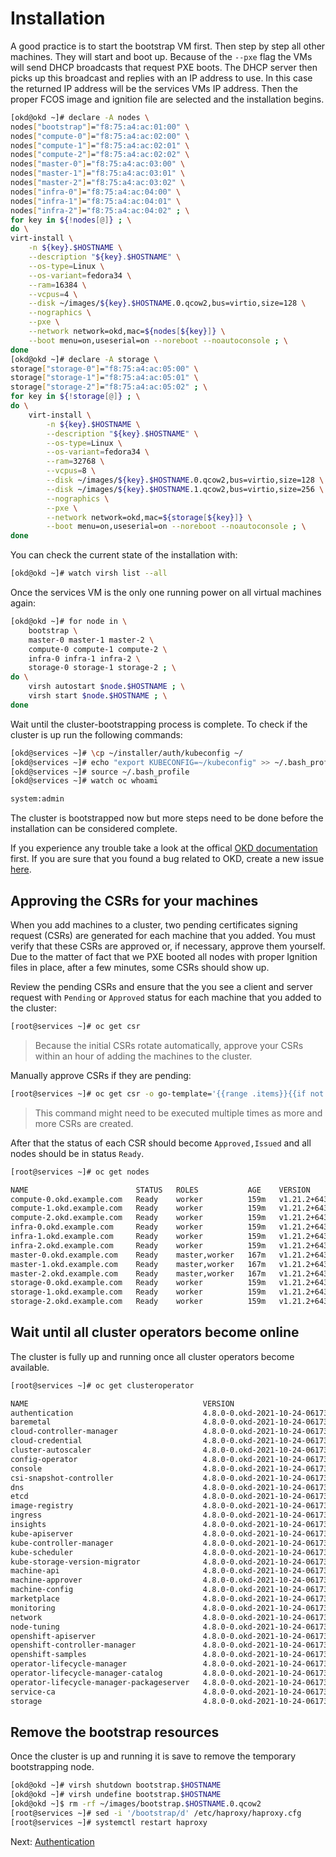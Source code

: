 # Installation

A good practice is to start the bootstrap VM first. Then step by step all other
machines. They will start and boot up. Because of the `--pxe` flag the VMs will
send DHCP broadcasts that request PXE boots. The DHCP server then picks up this
broadcast and replies with an IP address to use. In this case the returned IP
address will be the services VMs IP address. Then the proper FCOS image and
ignition file are selected and the installation begins.

```bash
[okd@okd ~]# declare -A nodes \
nodes["bootstrap"]="f8:75:a4:ac:01:00" \
nodes["compute-0"]="f8:75:a4:ac:02:00" \
nodes["compute-1"]="f8:75:a4:ac:02:01" \
nodes["compute-2"]="f8:75:a4:ac:02:02" \
nodes["master-0"]="f8:75:a4:ac:03:00" \
nodes["master-1"]="f8:75:a4:ac:03:01" \
nodes["master-2"]="f8:75:a4:ac:03:02" \
nodes["infra-0"]="f8:75:a4:ac:04:00" \
nodes["infra-1"]="f8:75:a4:ac:04:01" \
nodes["infra-2"]="f8:75:a4:ac:04:02" ; \
for key in ${!nodes[@]} ; \
do \
virt-install \
    -n ${key}.$HOSTNAME \
    --description "${key}.$HOSTNAME" \
    --os-type=Linux \
    --os-variant=fedora34 \
    --ram=16384 \
    --vcpus=4 \
    --disk ~/images/${key}.$HOSTNAME.0.qcow2,bus=virtio,size=128 \
    --nographics \
    --pxe \
    --network network=okd,mac=${nodes[${key}]} \
    --boot menu=on,useserial=on --noreboot --noautoconsole ; \
done
[okd@okd ~]# declare -A storage \
storage["storage-0"]="f8:75:a4:ac:05:00" \
storage["storage-1"]="f8:75:a4:ac:05:01" \
storage["storage-2"]="f8:75:a4:ac:05:02" ; \
for key in ${!storage[@]} ; \
do \
    virt-install \
        -n ${key}.$HOSTNAME \
        --description "${key}.$HOSTNAME" \
        --os-type=Linux \
        --os-variant=fedora34 \
        --ram=32768 \
        --vcpus=8 \
        --disk ~/images/${key}.$HOSTNAME.0.qcow2,bus=virtio,size=128 \
        --disk ~/images/${key}.$HOSTNAME.1.qcow2,bus=virtio,size=256 \
        --nographics \
        --pxe \
        --network network=okd,mac=${storage[${key}]} \
        --boot menu=on,useserial=on --noreboot --noautoconsole ; \
done
```

You can check the current state of the installation with:

```bash
[okd@okd ~]# watch virsh list --all
```

Once the services VM is the only one running power on all virtual machines
again:

```bash
[okd@okd ~]# for node in \
    bootstrap \
    master-0 master-1 master-2 \
    compute-0 compute-1 compute-2 \
    infra-0 infra-1 infra-2 \
    storage-0 storage-1 storage-2 ; \
do \
    virsh autostart $node.$HOSTNAME ; \
    virsh start $node.$HOSTNAME ; \
done
```

Wait until the cluster-bootstrapping process is complete. To check if the
cluster is up run the following commands:

```bash
[okd@services ~]# \cp ~/installer/auth/kubeconfig ~/
[okd@services ~]# echo "export KUBECONFIG=~/kubeconfig" >> ~/.bash_profile
[okd@services ~]# source ~/.bash_profile
[okd@services ~]# watch oc whoami

system:admin
```

The cluster is bootstrapped now but more steps need to be done before the
installation can be considered complete.

If you experience any trouble take a look at the offical [OKD
documentation](https://docs.okd.io/latest/installing/installing_bare_metal/installing-restricted-networks-bare-metal.html)
first. If you are sure that you found a bug related to OKD, create a new issue
[here](https://github.com/openshift/okd/issues/new/choose).

## Approving the CSRs for your machines

When you add machines to a cluster, two pending certificates signing request
(CSRs) are generated for each machine that you added. You must verify that these
CSRs are approved or, if necessary, approve them yourself. Due to the matter of
fact that we PXE booted all nodes with proper Ignition files in place, after a
few minutes, some CSRs should show up.

Review the pending CSRs and ensure that the you see a client and server request
with `Pending` or `Approved` status for each machine that you added to the
cluster:

```bash
[root@services ~]# oc get csr
```

> Because the initial CSRs rotate automatically, approve your CSRs within an
> hour of adding the machines to the cluster.

Manually approve CSRs if they are pending:

```bash
[root@services ~]# oc get csr -o go-template='{{range .items}}{{if not .status}}{{.metadata.name}}{{"\n"}}{{end}}{{end}}' | xargs oc adm certificate approve
```

> This command might need to be executed multiple times as more and more CSRs
> are created.

After that the status of each CSR should become `Approved,Issued` and all nodes
should be in status `Ready`.

```bash
[root@services ~]# oc get nodes

NAME                        STATUS   ROLES           AGE    VERSION
compute-0.okd.example.com   Ready    worker          159m   v1.21.2+6438632-1505
compute-1.okd.example.com   Ready    worker          159m   v1.21.2+6438632-1505
compute-2.okd.example.com   Ready    worker          159m   v1.21.2+6438632-1505
infra-0.okd.example.com     Ready    worker          159m   v1.21.2+6438632-1505
infra-1.okd.example.com     Ready    worker          159m   v1.21.2+6438632-1505
infra-2.okd.example.com     Ready    worker          159m   v1.21.2+6438632-1505
master-0.okd.example.com    Ready    master,worker   167m   v1.21.2+6438632-1505
master-1.okd.example.com    Ready    master,worker   167m   v1.21.2+6438632-1505
master-2.okd.example.com    Ready    master,worker   167m   v1.21.2+6438632-1505
storage-0.okd.example.com   Ready    worker          159m   v1.21.2+6438632-1505
storage-1.okd.example.com   Ready    worker          159m   v1.21.2+6438632-1505
storage-2.okd.example.com   Ready    worker          159m   v1.21.2+6438632-1505
```

## Wait until all cluster operators become online

The cluster is fully up and running once all cluster operators become available.

```bash
[root@services ~]# oc get clusteroperator

NAME                                       VERSION                         AVAILABLE   PROGRESSING   DEGRADED   SINCE
authentication                             4.8.0-0.okd-2021-10-24-061736   True        False         False      117s
baremetal                                  4.8.0-0.okd-2021-10-24-061736   True        False         False      22m
cloud-controller-manager                   4.8.0-0.okd-2021-10-24-061736   True        False         False      23m
cloud-credential                           4.8.0-0.okd-2021-10-24-061736   True        False         False      25m
cluster-autoscaler                         4.8.0-0.okd-2021-10-24-061736   True        False         False      22m
config-operator                            4.8.0-0.okd-2021-10-24-061736   True        False         False      23m
console                                    4.8.0-0.okd-2021-10-24-061736   True        False         False      11m
csi-snapshot-controller                    4.8.0-0.okd-2021-10-24-061736   True        False         False      23m
dns                                        4.8.0-0.okd-2021-10-24-061736   True        False         False      22m
etcd                                       4.8.0-0.okd-2021-10-24-061736   True        False         False      21m
image-registry                             4.8.0-0.okd-2021-10-24-061736   True        False         False      17m
ingress                                    4.8.0-0.okd-2021-10-24-061736   True        False         False      17m
insights                                   4.8.0-0.okd-2021-10-24-061736   True        False         False      16m
kube-apiserver                             4.8.0-0.okd-2021-10-24-061736   True        False         False      19m
kube-controller-manager                    4.8.0-0.okd-2021-10-24-061736   True        False         False      21m
kube-scheduler                             4.8.0-0.okd-2021-10-24-061736   True        False         False      20m
kube-storage-version-migrator              4.8.0-0.okd-2021-10-24-061736   True        False         False      23m
machine-api                                4.8.0-0.okd-2021-10-24-061736   True        False         False      22m
machine-approver                           4.8.0-0.okd-2021-10-24-061736   True        False         False      22m
machine-config                             4.8.0-0.okd-2021-10-24-061736   True        False         False      22m
marketplace                                4.8.0-0.okd-2021-10-24-061736   True        False         False      22m
monitoring                                 4.8.0-0.okd-2021-10-24-061736   True        False         False      15m
network                                    4.8.0-0.okd-2021-10-24-061736   True        False         False      23m
node-tuning                                4.8.0-0.okd-2021-10-24-061736   True        False         False      15m
openshift-apiserver                        4.8.0-0.okd-2021-10-24-061736   True        False         False      17m
openshift-controller-manager               4.8.0-0.okd-2021-10-24-061736   True        False         False      21m
openshift-samples                          4.8.0-0.okd-2021-10-24-061736   True        False         False      15m
operator-lifecycle-manager                 4.8.0-0.okd-2021-10-24-061736   True        False         False      22m
operator-lifecycle-manager-catalog         4.8.0-0.okd-2021-10-24-061736   True        False         False      22m
operator-lifecycle-manager-packageserver   4.8.0-0.okd-2021-10-24-061736   True        False         False      17m
service-ca                                 4.8.0-0.okd-2021-10-24-061736   True        False         False      23m
storage                                    4.8.0-0.okd-2021-10-24-061736   True        False         False      23m
```

## Remove the bootstrap resources

Once the cluster is up and running it is save to remove the temporary
bootstrapping node.

```bash
[okd@okd ~]# virsh shutdown bootstrap.$HOSTNAME
[okd@okd ~]# virsh undefine bootstrap.$HOSTNAME
[okd@okd ~]$ rm -rf ~/images/bootstrap.$HOSTNAME.0.qcow2
[root@services ~]# sed -i '/bootstrap/d' /etc/haproxy/haproxy.cfg
[root@services ~]# systemctl restart haproxy
```

Next: [Authentication](10-authentication.md)
